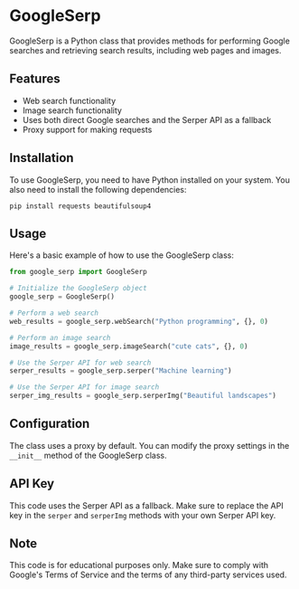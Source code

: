 # GoogleSerp

GoogleSerp is a Python class that provides methods for performing Google searches and retrieving search results, including web pages and images.

## Features

- Web search functionality
- Image search functionality
- Uses both direct Google searches and the Serper API as a fallback
- Proxy support for making requests

## Installation

To use GoogleSerp, you need to have Python installed on your system. You also need to install the following dependencies:

```
pip install requests beautifulsoup4
```

## Usage

Here's a basic example of how to use the GoogleSerp class:

```python
from google_serp import GoogleSerp

# Initialize the GoogleSerp object
google_serp = GoogleSerp()

# Perform a web search
web_results = google_serp.webSearch("Python programming", {}, 0)

# Perform an image search
image_results = google_serp.imageSearch("cute cats", {}, 0)

# Use the Serper API for web search
serper_results = google_serp.serper("Machine learning")

# Use the Serper API for image search
serper_img_results = google_serp.serperImg("Beautiful landscapes")
```

## Configuration

The class uses a proxy by default. You can modify the proxy settings in the `__init__` method of the GoogleSerp class.

## API Key

This code uses the Serper API as a fallback. Make sure to replace the API key in the `serper` and `serperImg` methods with your own Serper API key.

## Note

This code is for educational purposes only. Make sure to comply with Google's Terms of Service and the terms of any third-party services used.
